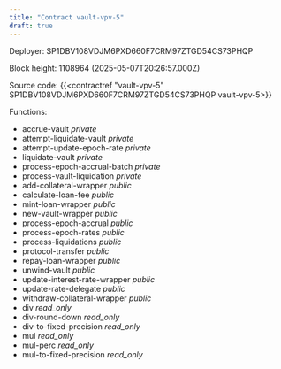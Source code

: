 ```yaml
---
title: "Contract vault-vpv-5"
draft: true
---
```

Deployer: SP1DBV108VDJM6PXD660F7CRM97ZTGD54CS73PHQP


 



Block height: 1108964 (2025-05-07T20:26:57.000Z)

Source code: {{<contractref "vault-vpv-5" SP1DBV108VDJM6PXD660F7CRM97ZTGD54CS73PHQP vault-vpv-5>}}

Functions:

* accrue-vault _private_
* attempt-liquidate-vault _private_
* attempt-update-epoch-rate _private_
* liquidate-vault _private_
* process-epoch-accrual-batch _private_
* process-vault-liquidation _private_
* add-collateral-wrapper _public_
* calculate-loan-fee _public_
* mint-loan-wrapper _public_
* new-vault-wrapper _public_
* process-epoch-accrual _public_
* process-epoch-rates _public_
* process-liquidations _public_
* protocol-transfer _public_
* repay-loan-wrapper _public_
* unwind-vault _public_
* update-interest-rate-wrapper _public_
* update-rate-delegate _public_
* withdraw-collateral-wrapper _public_
* div _read_only_
* div-round-down _read_only_
* div-to-fixed-precision _read_only_
* mul _read_only_
* mul-perc _read_only_
* mul-to-fixed-precision _read_only_
